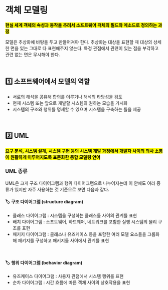 # 객체 모델링

<mark>**현실 세계 객체의 속성과 동작을 추려서 소프트웨어 객체의 필드와 메소드로 정의하는 과정**</mark>

모델은 추상화에 바탕을 두고 만들어져야 한다. 추상화는 대상을 표현할 때 대상의 상세한 면을 있는 그대로 다 표현해주지 않는다. 특정 관점에서 관련이 있는 점을 부각하고 관련 없는 면은 무시해야 한다.

</br>

## 1️⃣ 소프트웨어에서 모델의 역할
- 서로의 해석을 공유해 합의를 이루거나 해석의 타당성을 검토
- 현재 시스템 또는 앞으로 개발할 시스템의 원하는 모습을 가시화
- 시스템의 구조와 행위를 명세할 수 있으며 시스템을 구축하는 틀을 제공

</br>

## 2️⃣ UML
<mark>**요구 분석, 시스템 설계, 시스템 구현 등의 시스템 개발 과정에서 개발자 사이의 의사 소통이 원활하게 이루어지도록 표준화한 통합 모델링 언어**</mark>

### UML 종류

UML은 크게 구조 다이어그램과 행위 다이어그램으로 나누어지는데 이 안에도 여러 종류가 있지만 자주 사용하는 것 기준으로 보면 다음과 같다.

#### 🏷️ 구조 다이어그램 (structure diagram)
- 클래스 다이어그램 : 시스템을 구성하는 클래스들 사이의 관계를 표현
- 배치 다이어그램 : 소프트웨어, 하드웨어, 네트워크를 포함한 실행 시스템의 물리 구조를 표현
- 패키지 다이어그램 : 클래스나 유즈케이스 등을 포함한 여러 모델 요소들을 그룹화해 패키지를 구성하고 패키지들 사이에서 관계를 표현

</br>

#### 🏷️ 행위 다이어그램 (behavior diagram)
- 유즈케이스 다이어그램 : 사용자 관점에서 시스템 행위를 표현
- 순차 다이어그램 : 시간 흐름에 따른 객체 사이의 상호작용을 표현

</br>
